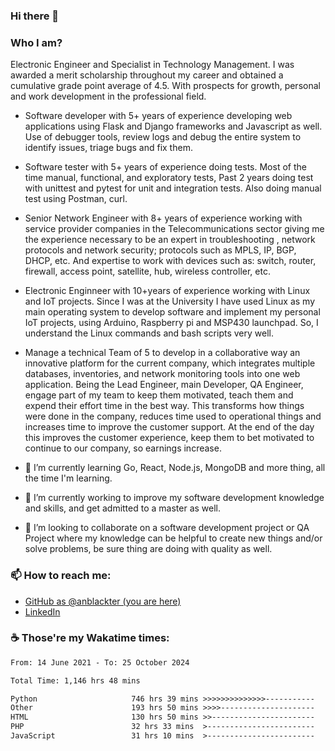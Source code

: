 ### Hi there 👋

### Who I am?
Electronic Engineer and Specialist in Technology Management. I was awarded a merit scholarship throughout my career and obtained a cumulative grade point average of 4.5. With prospects for growth, personal and work development in the professional field. 

* Software developer with 5+ years of experience developing web applications using Flask and Django frameworks and Javascript as well. Use of debugger tools, review logs and debug the entire system to identify issues, triage bugs and fix them.
* Software tester with 5+ years of experience doing tests. Most of the time manual, functional, and exploratory tests, Past 2 years doing test with unittest and pytest for unit and integration tests. Also doing manual test using Postman, curl.
* Senior Network Engineer with 8+ years of experience working with service provider companies in the Telecommunications sector giving me the experience necessary to be an expert in troubleshooting , network protocols and network security; protocols such as MPLS, IP, BGP, DHCP, etc. And expertise to work with devices such as: switch, router, firewall, access point, satellite, hub, wireless controller, etc.
* Electronic Enginneer with 10+years of experience working with Linux and IoT projects. Since I was at the University I have used Linux as my main operating system to develop software and implement my personal IoT projects, using Arduino, Raspberry pi and MSP430 launchpad. So, I understand the Linux commands and bash scripts very well.
* Manage a technical Team of 5 to develop in a collaborative way an innovative platform for the current company, which integrates multiple databases, inventories, and network monitoring tools into one web application. Being the Lead Engineer, main Developer, QA Engineer, engage part of my team to keep them motivated, teach them and expend their effort time in the best way. This transforms how things were done in the company, reduces time used to operational things and increases time to improve the customer support. At the end of the day this improves the customer experience, keep them to bet motivated to continue to our company, so earnings increase.

* 🌱 I’m currently learning Go, React, Node.js, MongoDB and more thing, all the time I'm learning.
* 🔭 I’m currently working to improve my software development knowledge and skills, and get admitted to a master as well.
* 💼 I’m looking to collaborate on a software development project or QA Project where my knowledge can be helpful to create new things and/or solve problems, be sure thing are doing with quality as well.

### 📫 How to reach me: 
* [GitHub as @anblackter (you are here)](https://github.com/anblackter)
* [LinkedIn](https://www.linkedin.com/in/angel-henao-322209ba)

### :coffee: Those're my Wakatime times:
<!--START_SECTION:waka-->

```txt
From: 14 June 2021 - To: 25 October 2024

Total Time: 1,146 hrs 48 mins

Python                     746 hrs 39 mins >>>>>>>>>>>>>>-----------   55.69 %
Other                      193 hrs 50 mins >>>>---------------------   14.46 %
HTML                       130 hrs 50 mins >>-----------------------   09.76 %
PHP                        32 hrs 33 mins  >------------------------   02.43 %
JavaScript                 31 hrs 10 mins  >------------------------   02.33 %
```

<!--END_SECTION:waka-->
